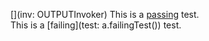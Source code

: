 [](inv: OUTPUTInvoker)
This is a [passing](test:a.passingTest()) test.  
This is a [failing](test: a.failingTest()) test.
